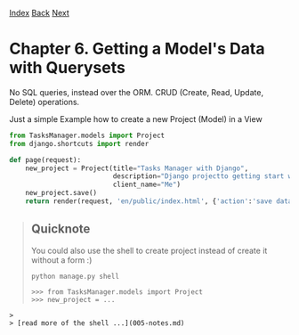 [Index](README.md)
[Back](005-notes.md)
[Next](#)

# Chapter 6. Getting a Model's Data with Querysets

No SQL queries, instead over the ORM.
CRUD (Create, Read, Update, Delete) operations.

Just a simple Example how to create a new
Project (Model) in a View

```Python
from TasksManager.models import Project
from django.shortcuts import render

def page(request):
    new_project = Project(title="Tasks Manager with Django",
                          description="Django projectto getting start with Django easily.",
                          client_name="Me")
    new_project.save()
    return render(request, 'en/public/index.html', {'action':'save datas of model'})
```

> ## Quicknote
>
> You could also use the shell to create project instead of
> create it without a form :)
>
> `python manage.py shell`
>
> ```
> >>> from TasksManager.models import Project
> >>> new_project = ...
```
>
> [read more of the shell ...](005-notes.md)


